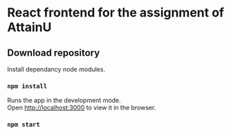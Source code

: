 # React frontend for the assignment of AttainU


## Download repository


Install dependancy node modules.
### `npm install`

Runs the app in the development mode.\
Open [http://localhost:3000](http://localhost:3000) to view it in the browser.

### `npm start`

